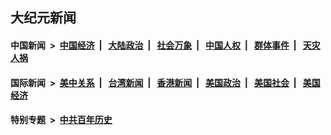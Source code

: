 ## 大纪元新闻

#### 中国新闻 &nbsp;>&nbsp; [中国经济](indexes/ncid283/README.md?06290445) &nbsp;| &nbsp; [大陆政治](indexes/ncid277/README.md?06290445) &nbsp;| &nbsp; [社会万象](indexes/ncid282/README.md?06290445) &nbsp;| &nbsp; [中国人权](indexes/ncid278/README.md?06290445) &nbsp;| &nbsp; [群体事件](indexes/ncid279/README.md?06290445) &nbsp;| &nbsp; [天灾人祸](indexes/ncid280/README.md?06290445)

#### 国际新闻 &nbsp;>&nbsp; [美中关系](indexes/nf1412576/README.md?06290445) &nbsp;| &nbsp; [台湾新闻](indexes/ncid1349361/README.md?06290445) &nbsp;| &nbsp; [香港新闻](indexes/ncid1349362/README.md?06290445) &nbsp;| &nbsp; [美国政治](indexes/ncid1078159/README.md?06290445) &nbsp;| &nbsp; [美国社会](indexes/ncid1078160/README.md?06290445) &nbsp;| &nbsp; [美国经济](indexes/ncid1078158/README.md?06290445)

#### 特别专题 &nbsp;>&nbsp; [中共百年历史](https://github.com/epoch-news/epoch-special/blob/master/README.md?06290445)  
